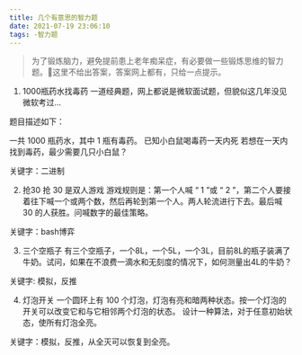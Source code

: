 ```yaml
---
title: 几个有意思的智力题
date: 2021-07-19 23:06:10
tags: -智力题
---
```

> 为了锻炼脑力，避免提前患上老年痴呆症，有必要做一些锻炼思维的智力题。🙂这里不给出答案，答案网上都有，只给一点提示。

1. 1000瓶药水找毒药
一道经典题，网上都说是微软面试题，但貌似这几年没见微软考过...

题目描述如下：

一共 1000 瓶药水，其中 1 瓶有毒药。
已知小白鼠喝毒药一天内死
若想在一天内找到毒药，最少需要几只小白鼠？

关键字：二进制

2. 抢30
抢 30 是双人游戏
游戏规则是：第一个人喊 “ 1 ”或 “ 2 ”，第二个人要接着往下喊一个或两个数，然后再轮到第一个人。两人轮流进行下去。最后喊 30 的人获胜。问喊数字的最佳策略。

关键字：bash博弈

3. 三个空瓶子
有三个空瓶子，一个8L，一个5L，一个3L，目前8L的瓶子装满了牛奶。试问，如果在不浪费一滴水和无刻度的情况下，如何测量出4L的牛奶？

关键字: 模拟，反推

4. 灯泡开关
一个圆环上有 100 个灯泡，灯泡有亮和暗两种状态。按一个灯泡的开关可以改变它和与它相邻两个灯泡的状态。 设计一种算法，对于任意初始状态，使所有灯泡全亮。

关键字：模拟，反推，从全灭可以恢复到全亮。